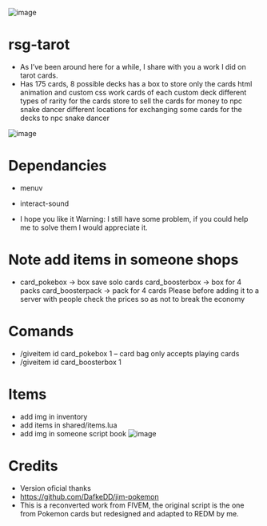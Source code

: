 ![image](https://github.com/Sadicius/rsg-tarot/assets/124639760/d75df109-5c4a-49c4-ba41-dad9b8192aa3)

# rsg-tarot

- As I’ve been around here for a while, I share with you a work I did on tarot cards.
- Has 175 cards, 8 possible decks has a box to store only the cards html animation and custom css work cards of each custom deck different types of rarity for the cards store to sell the cards for money to npc snake dancer different locations for exchanging some cards for the decks to npc snake dancer
  
![image](https://github.com/Sadicius/rsg-tarot/assets/124639760/20c51e48-536b-429c-a2ef-05bc1712102b)

# Dependancies
- menuv
- interact-sound

- I hope you like it Warning: I still have some problem, if you could help me to solve them I would appreciate it.

# Note add items in someone shops
- card_pokebox → box save solo cards card_boosterbox → box for 4 packs card_boosterpack → pack for 4 cards Please before adding it to a server with people check the prices so as not to break the economy

# Comands
- /giveitem id card_pokebox 1 – card bag only accepts playing cards
- /giveitem id card_boosterbox 1 

# Items

- add img in inventory 
- add items in shared/items.lua
- add img in someone script book 
![image](https://github.com/Sadicius/rsg-tarot/assets/124639760/4eca3da6-44ec-4028-bfa3-dc58ea4830db)

# Credits
- Version oficial thanks
- https://github.com/DafkeDD/jim-pokemon
- This is a reconverted work from FIVEM, the original script is the one from Pokemon cards but redesigned and adapted to REDM by me.
